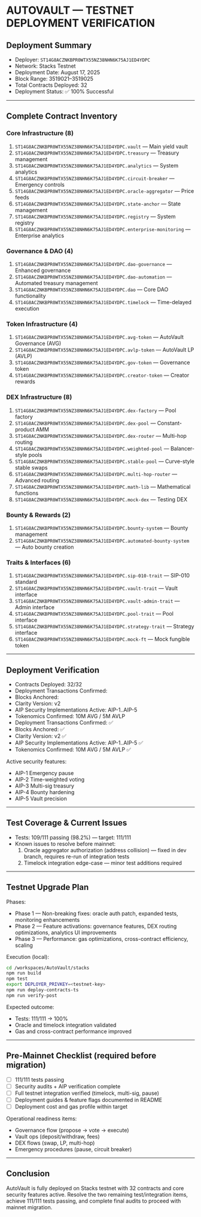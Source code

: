 # AUTOVAULT — TESTNET DEPLOYMENT VERIFICATION

## Deployment Summary

- Deployer: `ST14G8ACZNKBPR0WTX55NZ38NHN6K75AJ1ED4YDPC`  
- Network: Stacks Testnet  
- Deployment Date: August 17, 2025  
- Block Range: 3519021–3519025  
- Total Contracts Deployed: 32  
- Deployment Status: ✅ 100% Successful

---

## Complete Contract Inventory

### Core Infrastructure (8)

1. `ST14G8ACZNKBPR0WTX55NZ38NHN6K75AJ1ED4YDPC.vault` — Main yield vault  
2. `ST14G8ACZNKBPR0WTX55NZ38NHN6K75AJ1ED4YDPC.treasury` — Treasury management  
3. `ST14G8ACZNKBPR0WTX55NZ38NHN6K75AJ1ED4YDPC.analytics` — System analytics  
4. `ST14G8ACZNKBPR0WTX55NZ38NHN6K75AJ1ED4YDPC.circuit-breaker` — Emergency controls  
5. `ST14G8ACZNKBPR0WTX55NZ38NHN6K75AJ1ED4YDPC.oracle-aggregator` — Price feeds  
6. `ST14G8ACZNKBPR0WTX55NZ38NHN6K75AJ1ED4YDPC.state-anchor` — State management  
7. `ST14G8ACZNKBPR0WTX55NZ38NHN6K75AJ1ED4YDPC.registry` — System registry  
8. `ST14G8ACZNKBPR0WTX55NZ38NHN6K75AJ1ED4YDPC.enterprise-monitoring` — Enterprise analytics

### Governance & DAO (4)

1. `ST14G8ACZNKBPR0WTX55NZ38NHN6K75AJ1ED4YDPC.dao-governance` — Enhanced governance  
2. `ST14G8ACZNKBPR0WTX55NZ38NHN6K75AJ1ED4YDPC.dao-automation` — Automated treasury management  
3. `ST14G8ACZNKBPR0WTX55NZ38NHN6K75AJ1ED4YDPC.dao` — Core DAO functionality  
4. `ST14G8ACZNKBPR0WTX55NZ38NHN6K75AJ1ED4YDPC.timelock` — Time-delayed execution

### Token Infrastructure (4)

1. `ST14G8ACZNKBPR0WTX55NZ38NHN6K75AJ1ED4YDPC.avg-token` — AutoVault Governance (AVG)  
2. `ST14G8ACZNKBPR0WTX55NZ38NHN6K75AJ1ED4YDPC.avlp-token` — AutoVault LP (AVLP)  
3. `ST14G8ACZNKBPR0WTX55NZ38NHN6K75AJ1ED4YDPC.gov-token` — Governance token  
4. `ST14G8ACZNKBPR0WTX55NZ38NHN6K75AJ1ED4YDPC.creator-token` — Creator rewards

### DEX Infrastructure (8)

1. `ST14G8ACZNKBPR0WTX55NZ38NHN6K75AJ1ED4YDPC.dex-factory` — Pool factory  
2. `ST14G8ACZNKBPR0WTX55NZ38NHN6K75AJ1ED4YDPC.dex-pool` — Constant-product AMM  
3. `ST14G8ACZNKBPR0WTX55NZ38NHN6K75AJ1ED4YDPC.dex-router` — Multi-hop routing  
4. `ST14G8ACZNKBPR0WTX55NZ38NHN6K75AJ1ED4YDPC.weighted-pool` — Balancer-style pools  
5. `ST14G8ACZNKBPR0WTX55NZ38NHN6K75AJ1ED4YDPC.stable-pool` — Curve-style stable swaps  
6. `ST14G8ACZNKBPR0WTX55NZ38NHN6K75AJ1ED4YDPC.multi-hop-router` — Advanced routing  
7. `ST14G8ACZNKBPR0WTX55NZ38NHN6K75AJ1ED4YDPC.math-lib` — Mathematical functions  
8. `ST14G8ACZNKBPR0WTX55NZ38NHN6K75AJ1ED4YDPC.mock-dex` — Testing DEX

### Bounty & Rewards (2)

1. `ST14G8ACZNKBPR0WTX55NZ38NHN6K75AJ1ED4YDPC.bounty-system` — Bounty management  
2. `ST14G8ACZNKBPR0WTX55NZ38NHN6K75AJ1ED4YDPC.automated-bounty-system` — Auto bounty creation

### Traits & Interfaces (6)

1. `ST14G8ACZNKBPR0WTX55NZ38NHN6K75AJ1ED4YDPC.sip-010-trait` — SIP-010 standard  
2. `ST14G8ACZNKBPR0WTX55NZ38NHN6K75AJ1ED4YDPC.vault-trait` — Vault interface  
3. `ST14G8ACZNKBPR0WTX55NZ38NHN6K75AJ1ED4YDPC.vault-admin-trait` — Admin interface  
4. `ST14G8ACZNKBPR0WTX55NZ38NHN6K75AJ1ED4YDPC.pool-trait` — Pool interface  
5. `ST14G8ACZNKBPR0WTX55NZ38NHN6K75AJ1ED4YDPC.strategy-trait` — Strategy interface  
6. `ST14G8ACZNKBPR0WTX55NZ38NHN6K75AJ1ED4YDPC.mock-ft` — Mock fungible token

---

## Deployment Verification

- Contracts Deployed: 32/32 
- Deployment Transactions Confirmed: 
- Blocks Anchored: 
- Clarity Version: v2 
- AIP Security Implementations Active: AIP-1..AIP-5 
- Tokenomics Confirmed: 10M AVG / 5M AVLP 
- Deployment Transactions Confirmed: ✅  
- Blocks Anchored: ✅  
- Clarity Version: v2 ✅  
- AIP Security Implementations Active: AIP-1..AIP-5 ✅  
- Tokenomics Confirmed: 10M AVG / 5M AVLP ✅

Active security features:

- AIP-1 Emergency pause  
- AIP-2 Time-weighted voting  
- AIP-3 Multi-sig treasury  
- AIP-4 Bounty hardening  
- AIP-5 Vault precision

---

## Test Coverage & Current Issues

- Tests: 109/111 passing (98.2%) — target: 111/111  
- Known issues to resolve before mainnet:
    1. Oracle aggregator authorization (address collision) — fixed in dev branch, requires re-run of integration tests  
    2. Timelock integration edge-case — minor test additions required

---

## Testnet Upgrade Plan

Phases:

- Phase 1 — Non-breaking fixes: oracle auth patch, expanded tests, monitoring enhancements  
- Phase 2 — Feature activations: governance features, DEX routing optimizations, analytics UI improvements  
- Phase 3 — Performance: gas optimizations, cross-contract efficiency, scaling

Execution (local):

```bash
cd /workspaces/AutoVault/stacks
npm run build
npm test
export DEPLOYER_PRIVKEY=<testnet-key>
npm run deploy-contracts-ts
npm run verify-post
```

Expected outcome:

- Tests: 111/111 → 100%  
- Oracle and timelock integration validated  
- Gas and cross-contract performance improved

---

## Pre-Mainnet Checklist (required before migration)

- [ ] 111/111 tests passing  
- [ ] Security audits + AIP verification complete  
- [ ] Full testnet integration verified (timelock, multi-sig, pause)  
- [ ] Deployment guides & feature flags documented in README  
- [ ] Deployment cost and gas profile within target

Operational readiness items:

- Governance flow (propose → vote → execute)  
- Vault ops (deposit/withdraw, fees)  
- DEX flows (swap, LP, multi-hop)  
- Emergency procedures (pause, circuit breaker)

---

## Conclusion

AutoVault is fully deployed on Stacks testnet with 32 contracts and core security features active. Resolve the two remaining test/integration items, achieve 111/111 tests passing, and complete final audits to proceed with mainnet migration.
